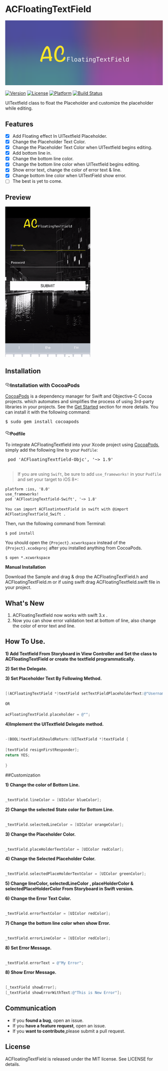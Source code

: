 # ACFloatingTextField

![ACFloatingTextfield](https://github.com/ErAbhishekChandani/ACFloatingTextfield/blob/master/ACFloatingField.png "ACFloatingTextfield")

[![Version](https://img.shields.io/cocoapods/v/ACFloatingTextfield-Objc.svg?style=flat)](https://cocoapods.org/pods/ACFloatingTextfield-Objc)
[![License](https://img.shields.io/cocoapods/l/ACFloatingTextfield-Objc.svg?style=flat)](https://cocoapods.org/pods/ACFloatingTextfield-Objc)
[![Platform](https://img.shields.io/cocoapods/p/ACFloatingTextfield-Objc.svg?style=flat)](https://cocoapods.org/pods/ACFloatingTextfield-Objc)
[![Build Status](https://travis-ci.org/ErAbhishekChandani/ACFloatingTextfield.svg?branch=master)](https://travis-ci.org/ErAbhishekChandani/ACFloatingTextfield)

UITextfield class to float the Placeholder and customize the placeholder while editing.

## Features

- [x] Add Floating effect In UITextfield Placeholder.
- [x] Change the Placeholder Text Color.
- [x] Change the Placeholder Text Color when UITextfield begins editing.
- [x] Add bottom line in.
- [x] Change the bottom line color.
- [x] Change the bottom line color when UITextfield begins editing.
- [x] Show error text, change the color of error text & line.
- [x] Change bottom line color when UITextField show error.
- [ ] The best is yet to come.

## Preview

![ACFloatingTextfieldGIF](https://github.com/ErAbhishekChandani/ACFloatingTextfield/blob/master/Example/ACFloatingTextifield.gif)

## Installation

<h3><a id="user-content-installation-with-cocoapods" class="anchor" href="#installation-with-cocoapods" aria-hidden="true"><svg aria-hidden="true" class="octicon octicon-link" height="16" version="1.1" viewBox="0 0 16 16" width="16"><path d="M4 9h1v1H4c-1.5 0-3-1.69-3-3.5S2.55 3 4 3h4c1.45 0 3 1.69 3 3.5 0 1.41-.91 2.72-2 3.25V8.59c.58-.45 1-1.27 1-2.09C10 5.22 8.98 4 8 4H4c-.98 0-2 1.22-2 2.5S3 9 4 9zm9-3h-1v1h1c1 0 2 1.22 2 2.5S13.98 12 13 12H9c-.98 0-2-1.22-2-2.5 0-.83.42-1.64 1-2.09V6.25c-1.09.53-2 1.84-2 3.25C6 11.31 7.55 13 9 13h4c1.45 0 3-1.69 3-3.5S14.5 6 13 6z"></path></svg></a>Installation with CocoaPods</h3>

<p><a href="http://cocoapods.org">CocoaPods</a> is a dependency manager for Swift and Objective-C Cocoa projects.
which automates and simplifies the process of using 3rd-party libraries in your projects.
See the <a href="https://cocoapods.org/#get_started">Get Started</a> section for more details.
You can install it with the following command:</p>

<div class="highlight highlight-source-shell"><pre>$ sudo gem install cocoapods</pre></div>

<h4><a id="user-content-podfile" class="anchor" href="#podfile" aria-hidden="true"><svg aria-hidden="true" class="octicon octicon-link" height="16" version="1.1" viewBox="0 0 16 16" width="16"><path d="M4 9h1v1H4c-1.5 0-3-1.69-3-3.5S2.55 3 4 3h4c1.45 0 3 1.69 3 3.5 0 1.41-.91 2.72-2 3.25V8.59c.58-.45 1-1.27 1-2.09C10 5.22 8.98 4 8 4H4c-.98 0-2 1.22-2 2.5S3 9 4 9zm9-3h-1v1h1c1 0 2 1.22 2 2.5S13.98 12 13 12H9c-.98 0-2-1.22-2-2.5 0-.83.42-1.64 1-2.09V6.25c-1.09.53-2 1.84-2 3.25C6 11.31 7.55 13 9 13h4c1.45 0 3-1.69 3-3.5S14.5 6 13 6z"></path></svg></a>Podfile</h4>

<p>To integrate ACFloatingTextfield into your Xcode project using <a href="http://cocoapods.org">CocoaPods</a>, simply add the following line to your <code>Podfile</code>:</p>

<div class="highlight highlight-source-ruby"><pre> pod 'ACFloatingTextfield-Objc', '~> 1.9'
 <span class="pl-s"></span></pre></div>

<blockquote>
<p>If you are using <code>Swift</code>, be sure to add <code>use_frameworks!</code> in your <code>Podfile</code> and set your target to iOS 8+:</p>
</blockquote>

<pre><code>platform :ios, '8.0'
use_frameworks!
pod 'ACFloatingTextfield-Swift', '~> 1.8'

You can import ACFloatintextField in swift with @import ACFloatingTextfield_Swift .
</code></pre>

<p>Then, run the following command from Terminal:</p>

<pre><code>$ pod install
</code></pre>

<p>You should open the <code>{Project}.xcworkspace</code> instead of the <code>{Project}.xcodeproj</code> after you installed anything from CocoaPods.</p>

<pre><code>$ open *.xcworkspace 
</code></pre>

**Manual Installation**

Download the Sample and drag & drop the ACFloatingTextField.h and ACFloatingTextField.m or if using swift drag ACFloatingTextfield.swift file in your project.

## What's New

1. ACFloatingTextfield now works with swift 3.x .
2. Now you can show error validation text at bottom of line, also change the color of error text and line.

## How To Use.

**1) Add Textfield From Storyboard in View Controller and Set the class to ACFloatingTextField or create the textfield programmatically.**

**2) Set the Delegate.**

**3) Set Placeholder Text By Following Method.**

```objective-c

[(ACFloatingTextField *)textField setTextFieldPlaceholderText:@"Username"];

OR

acFloatingTextField.placeholder = @"";

```

**4)Implement the UITextfield Delegate method.**

```objective-c

-(BOOL)textFieldShouldReturn:(UITextField *)textField {

[textField resignFirstResponder];
return YES;

}

```

##Customization

**1) Change the color of Bottom Line.** 

```objective-c

_textField.lineColor = [UIColor blueColor];

```

**2) Change the selected State color for Bottom Line.**

```objective-c

_textField.selectedLineColor = [UIColor orangeColor];

```

**3) Change the Placeholder Color.**

```objective-c

_textField.placeHolderTextColor = [UIColor redColor];

```

**4) Change the Selected Placeholder Color.**

```objective-c

_textField.selectedPlaceHolderTextColor = [UIColor greenColor];

```

**5) Change lineColor, selectedLineColor , placeHolderColor & selectedPlaceHolderColor From Storyboard in Swift version.**

**6) Change the Error Text Color.**

```objective-c

_textField.errorTextColor = [UIColor redColor];

```
**7) Change the bottom line color when show Error.**

```objective-c

_textField.errorLineColor = [UIColor redColor];

```
**8) Set Error Message.**

```objective-c

_textField.errorText = @"My Error";

```
**8) Show Error Message.**

```objective-c

[_textField showError];
[_textField showErrorWithText:@"This is New Error"];

```

## Communication

- If you **found a bug**, open an issue.
- If you **have a feature request**, open an issue.
- If you **want to contribute**,please submit a pull request.

## License

ACFloatingTextField is released under the MIT license. See LICENSE for details.
